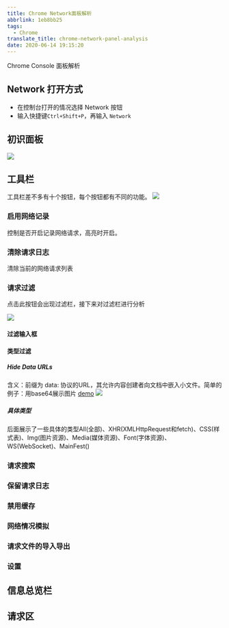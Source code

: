 ```yaml
---
title: Chrome Network面板解析
abbrlink: 1eb8bb25
tags:
  - Chrome
translate_title: chrome-network-panel-analysis
date: 2020-06-14 19:15:20
---
```


Chrome Console 面板解析

## Network 打开方式

- 在控制台打开的情况选择 Network 按钮
- 输入快捷键`Ctrl+Shift+P`，再输入 `Network`

## 初识面板

![](https://cdn.jsdelivr.net/gh/kitety/blog_img/img/20200923175812.png)

<!-- more -->

## 工具栏

工具栏差不多有十个按钮，每个按钮都有不同的功能。
![](https://cdn.jsdelivr.net/gh/kitety/blog_img/img/20200923175847.png)

### 启用网络记录

控制是否开启记录网络请求，高亮时开启。

### 清除请求日志

清除当前的网络请求列表

### 请求过滤

点击此按钮会出现过滤栏，接下来对过滤栏进行分析

![](https://cdn.jsdelivr.net/gh/kitety/blog_img/img/20200923175907.png)

#### 过滤输入框

#### 类型过滤
##### Hide Data URLs
含义：前缀为 data: 协议的URL，其允许内容创建者向文档中嵌入小文件。简单的例子：用base64展示图片
[demo](https://www.w3docs.com/tools/code-editor/10848)
![](https://cdn.jsdelivr.net/gh/kitety/blog_img/img/ia_1900000653.gif)
##### 具体类型
后面展示了一些具体的类型All(全部)、XHR(XMLHttpRequest和fetch)、CSS(样式表)、Img(图片资源)、Media(媒体资源)、Font(字体资源)、WS(WebSocket)、MainFest()


### 请求搜索

### 保留请求日志

### 禁用缓存

### 网络情况模拟

### 请求文件的导入导出

### 设置

## 信息总览栏

## 请求区
